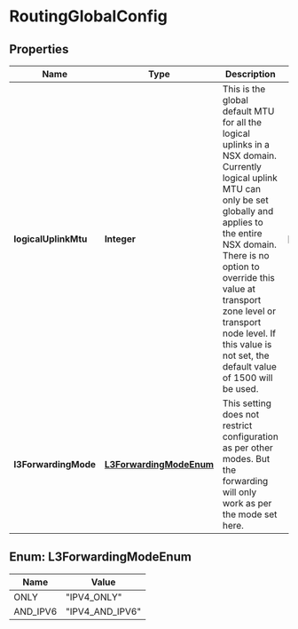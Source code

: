 # RoutingGlobalConfig

## Properties
Name | Type | Description | Notes
------------ | ------------- | ------------- | -------------
**logicalUplinkMtu** | **Integer** | This is the global default MTU for all the logical uplinks in a NSX domain. Currently logical uplink MTU can only be set globally and applies to the entire NSX domain. There is no option to override this value at transport zone level or transport node level. If this value is not set, the default value of 1500 will be used. |  [optional]
**l3ForwardingMode** | [**L3ForwardingModeEnum**](#L3ForwardingModeEnum) | This setting does not restrict configuration as per other modes. But the forwarding will only work as per the mode set here. | 

<a name="L3ForwardingModeEnum"></a>
## Enum: L3ForwardingModeEnum
Name | Value
---- | -----
ONLY | &quot;IPV4_ONLY&quot;
AND_IPV6 | &quot;IPV4_AND_IPV6&quot;
